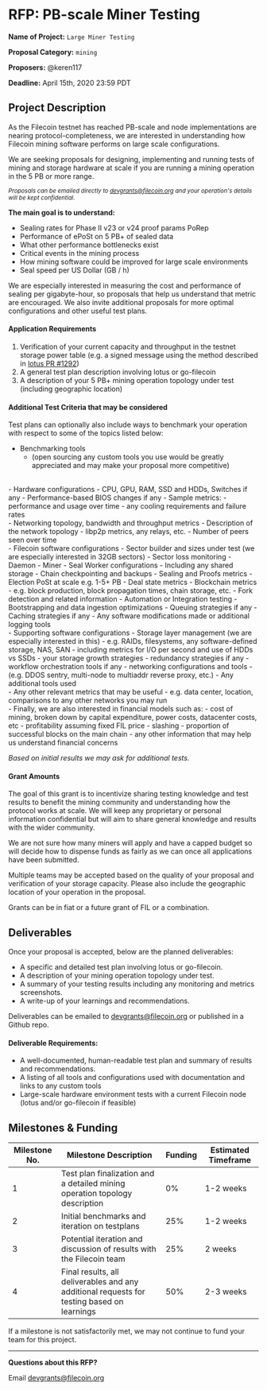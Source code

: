 # RFP: PB-scale Miner Testing

**Name of Project:** `Large Miner Testing`

**Proposal Category:** `mining`

**Proposers:**  @keren117

**Deadline:**  April 15th, 2020 23:59 PDT

## Project Description

As the Filecoin testnet has reached PB-scale and node implementations are nearing protocol-completeness, we are interested in understanding how Filecoin mining software performs on large scale configurations.

We are seeking proposals for designing, implementing and running tests of mining and storage hardware at scale if you are running a mining operation in the 5 PB or more range.

  <sub>*Proposals can be emailed directly to devgrants@filecoin.org and your operation's details will be kept confidential.*</sub>

**The main goal is to understand:**

- Sealing rates for Phase II v23 or v24 proof params PoRep
- Performance of ePoSt on 5 PB+ of sealed data
- What other performance bottlenecks exist
- Critical events in the mining process
- How mining software could be improved for large scale environments
- Seal speed per US Dollar (GB / h)

We are especially interested in measuring the cost and performance of sealing per gigabyte-hour, so proposals that help us understand that metric are encouraged. We also invite additional proposals for more optimal configurations and other useful test plans.

#### Application Requirements 

1. Verification of your current capacity and throughput in the testnet storage power table (e.g. a signed message using the method described in [lotus PR #1292](https://github.com/filecoin-project/lotus/pull/1292))
2. A general test plan description involving lotus or go-filecoin 
3. A description of your 5 PB+ mining operation topology under test (including geographic location)


#### Additional Test Criteria that may be considered

Test plans can optionally also include ways to benchmark your operation with respect to some of the topics listed below:

- Benchmarking tools
  - (open sourcing any custom tools you use would be greatly appreciated and may make your proposal more competitive)
<br>
- Hardware configurations
	- CPU, GPU, RAM, SSD and HDDs, Switches if any
	- Performance-based BIOS changes if any
	- Sample metrics: 
      - performance and usage over time
      - any cooling requirements and failure rates
<br>
- Networking topology, bandwidth and throughput metrics
	- Description of the network topology
	- libp2p metrics, any relays, etc.
	- Number of peers seen over time
<br>
- Filecoin software configurations
  - Sector builder and sizes under test (we are especially interested in 32GB sectors)
  - Sector loss monitoring
  - Daemon - Miner - Seal Worker configurations
	  - Including any shared storage
  - Chain checkpointing and backups
  - Sealing and Proofs metrics
	  - Election PoSt at scale e.g. 1-5+ PB
  - Deal state metrics
  - Blockchain metrics
    - e.g. block production, block propagation times, chain storage, etc.
  - Fork detection and related information
  - Automation or Integration testing
  - Bootstrapping and data ingestion optimizations
  - Queuing strategies if any
  - Caching strategies if any
  - Any software modifications made or additional logging tools
<br>
- Supporting software configurations 
	- Storage layer management (we are especially interested in this)
  - e.g. RAIDs, filesystems, any software-defined storage, NAS, SAN 
  - including metrics for I/O per second and use of HDDs vs SSDs
  - your storage growth strategies
	- redundancy strategies if any
	- workflow orchestration tools if any
	- networking configurations and tools
   - (e.g. DDOS sentry, multi-node to multiaddr reverse proxy, etc.)
  - Any additional tools used
<br>
- Any other relevant metrics that may be useful
	- e.g. data center, location, comparisons to any other networks you may run
<br>
- Finally, we are also interested in financial models such as:
  - cost of mining, broken down by capital expenditure, power costs, datacenter costs, etc
  - profitability assuming fixed FIL price
  - slashing
  - proportion of successful blocks on the main chain
  - any other information that may help us understand financial concerns

 *Based on initial results we may ask for additional tests.*


#### Grant Amounts

The goal of this grant is to incentivize sharing testing knowledge and test results to benefit the mining community and understanding how the protocol works at scale. We will keep any proprietary or personal information confidential but will aim to share general knowledge and results with the wider community.

We are not sure how many miners will apply and have a capped budget so will decide how to dispense funds as fairly as we can once all applications have been submitted.

Multiple teams may be accepted based on the quality of your proposal and verification of your storage capacity. Please also include the geographic location of your operation in the proposal.

Grants can be in fiat or a future grant of FIL or a combination.

## Deliverables

Once your proposal is accepted, below are the planned deliverables:

- A specific and detailed test plan involving lotus or go-filecoin.
- A description of your mining operation topology under test.
- A summary of your testing results including any monitoring and metrics screenshots.
- A write-up of your learnings and recommendations.

Deliverables can be emailed to devgrants@filecoin.org or published in a Github repo.


#### Deliverable Requirements:

- A well-documented, human-readable test plan and summary of results and recommendations.
- A listing of all tools and configurations used with documentation and links to any custom tools
- Large-scale hardware environment tests with a current Filecoin node (lotus and/or go-filecoin if feasible)


## Milestones & Funding

| Milestone No. | Milestone Description | Funding | Estimated Timeframe |
| --- | --- | --- | --- |
| 1 | Test plan finalization and a detailed mining operation topology description | 0% | 1-2 weeks |
| 2 | Initial benchmarks and iteration on testplans | 25% | 1-2 weeks |
| 3 | Potential iteration and discussion of results with the Filecoin team | 25% | 2 weeks |
| 4 | Final results, all deliverables and any additional requests for testing based on learnings | 50% | 2-3 weeks |

If a milestone is not satisfactorily met, we may not continue to fund your team for this project.

----

**Questions about this RFP?**

Email devgrants@filecoin.org
